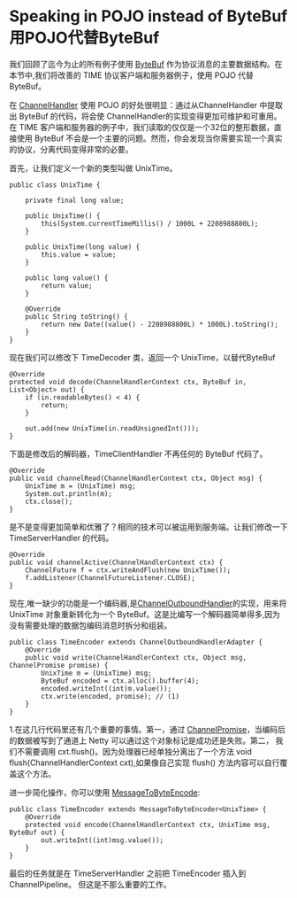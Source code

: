 Speaking in POJO instead of ByteBuf 用POJO代替ByteBuf
============

我们回顾了迄今为止的所有例子使用 [ByteBuf](http://netty.io/4.0/api/io/netty/buffer/ByteBuf.html) 作为协议消息的主要数据结构。在本节中,我们将改善的 TIME 协议客户端和服务器例子，使用 POJO 代替 ByteBuf。

在 [ChannelHandler](http://netty.io/4.0/api/io/netty/channel/ChannelHandler.html) 使用 POJO 的好处很明显：通过从ChannelHandler 中提取出 ByteBuf 的代码，将会使 ChannelHandler的实现变得更加可维护和可重用。在 TIME 客户端和服务器的例子中，我们读取的仅仅是一个32位的整形数据，直接使用 ByteBuf 不会是一个主要的问题。然而，你会发现当你需要实现一个真实的协议，分离代码变得非常的必要。

首先，让我们定义一个新的类型叫做 UnixTime。

	public class UnixTime {
	
	    private final long value;
	
	    public UnixTime() {
	        this(System.currentTimeMillis() / 1000L + 2208988800L);
	    }
	
	    public UnixTime(long value) {
	        this.value = value;
	    }
	
	    public long value() {
	        return value;
	    }
	
	    @Override
	    public String toString() {
	        return new Date((value() - 2208988800L) * 1000L).toString();
	    }
	}

现在我们可以修改下 TimeDecoder 类，返回一个 UnixTime，以替代ByteBuf

	@Override
	protected void decode(ChannelHandlerContext ctx, ByteBuf in, List<Object> out) {
	    if (in.readableBytes() < 4) {
	        return;
	    }
	
	    out.add(new UnixTime(in.readUnsignedInt()));
	}

下面是修改后的解码器，TimeClientHandler 不再任何的 ByteBuf 代码了。

	@Override
	public void channelRead(ChannelHandlerContext ctx, Object msg) {
	    UnixTime m = (UnixTime) msg;
	    System.out.println(m);
	    ctx.close();
	}

是不是变得更加简单和优雅了？相同的技术可以被运用到服务端。让我们修改一下 TimeServerHandler 的代码。

	@Override
	public void channelActive(ChannelHandlerContext ctx) {
	    ChannelFuture f = ctx.writeAndFlush(new UnixTime());
	    f.addListener(ChannelFutureListener.CLOSE);
	}

现在,唯一缺少的功能是一个编码器,是[ChannelOutboundHandler](http://netty.io/4.0/api/io/netty/channel/ChannelOutboundHandler.html)的实现，用来将 UnixTime 对象重新转化为一个 ByteBuf。这是比编写一个解码器简单得多,因为没有需要处理的数据包编码消息时拆分和组装。


	public class TimeEncoder extends ChannelOutboundHandlerAdapter {
	    @Override
	    public void write(ChannelHandlerContext ctx, Object msg, ChannelPromise promise) {
	        UnixTime m = (UnixTime) msg;
	        ByteBuf encoded = ctx.alloc().buffer(4);
	        encoded.writeInt((int)m.value());
	        ctx.write(encoded, promise); // (1)
	    }
	}

1.在这几行代码里还有几个重要的事情。第一，通过 [ChannelPromise](http://netty.io/4.0/api/io/netty/channel/ChannelPromise.html)，当编码后的数据被写到了通道上 Netty 可以通过这个对象标记是成功还是失败。第二， 我们不需要调用 cxt.flush()。因为处理器已经单独分离出了一个方法 void flush(ChannelHandlerContext cxt),如果像自己实现 flush() 方法内容可以自行覆盖这个方法。

进一步简化操作，你可以使用 [MessageToByteEncode](http://netty.io/4.0/api/io/netty/handler/codec/MessageToByteEncoder.html):

	public class TimeEncoder extends MessageToByteEncoder<UnixTime> {
	    @Override
	    protected void encode(ChannelHandlerContext ctx, UnixTime msg, ByteBuf out) {
	        out.writeInt((int)msg.value());
	    }
	}

最后的任务就是在 TimeServerHandler 之前把 TimeEncoder 插入到ChannelPipeline。 但这是不那么重要的工作。